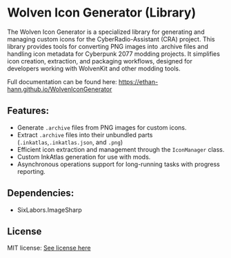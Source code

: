 # Wolven Icon Generator (Library)
The Wolven Icon Generator is a specialized library for generating and managing custom icons for the 
CyberRadio-Assistant (CRA) project. This library provides tools for converting PNG images into .archive 
files and handling icon metadata for Cyberpunk 2077 modding projects. 
It simplifies icon creation, extraction, and packaging workflows, designed for developers working with 
WolvenKit and other modding tools.

Full documentation can be found here: https://ethan-hann.github.io/WolvenIconGenerator

## Features:
- Generate `.archive` files from PNG images for custom icons.
- Extract `.archive` files into their unbundled parts (`.inkatlas`,`.inkatlas.json`, and `.png`)
- Efficient icon extraction and management through the `IconManager` class.
- Custom InkAtlas generation for use with mods.
- Asynchronous operations support for long-running tasks with progress reporting.

## Dependencies:
- SixLabors.ImageSharp

## License
MIT license: [See license here](https://github.com/ethan-hann/WolvenIconGenerator/blob/main/LICENSE)